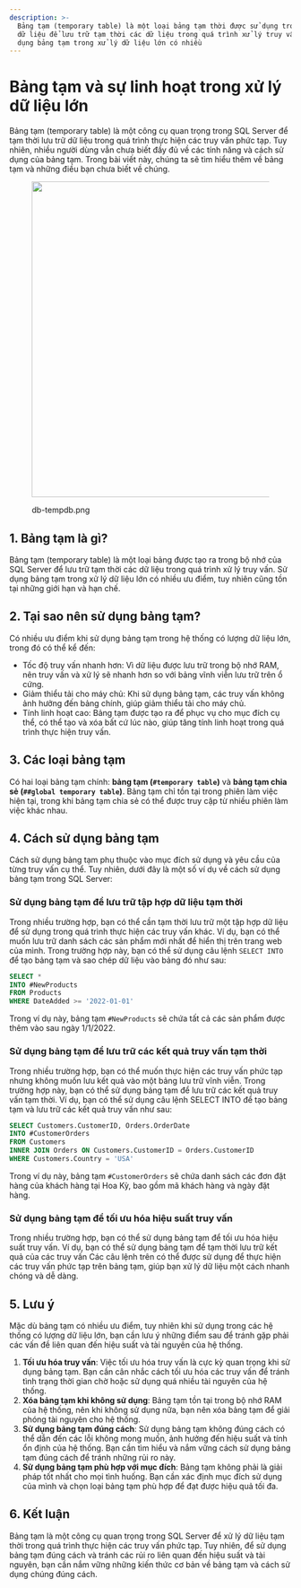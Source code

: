 ```yaml
---
description: >-
  Bảng tạm (temporary table) là một loại bảng tạm thời được sử dụng trong cơ sở
  dữ liệu để lưu trữ tạm thời các dữ liệu trong quá trình xử lý truy vấn. Sử
  dụng bảng tạm trong xử lý dữ liệu lớn có nhiều
---
```


# Bảng tạm và sự linh hoạt trong xử lý dữ liệu lớn

Bảng tạm (temporary table) là một công cụ quan trọng trong SQL Server để tạm thời lưu trữ dữ liệu trong quá trình thực hiện các truy vấn phức tạp. Tuy nhiên, nhiều người dùng vẫn chưa biết đầy đủ về các tính năng và cách sử dụng của bảng tạm. Trong bài viết này, chúng ta sẽ tìm hiểu thêm về bảng tạm và những điều bạn chưa biết về chúng.

<figure><img src="https://cdn-s3-001.quyit.id.vn/gitbook/blogs/sql-server/db-tempdb.png" alt="" width="563"><figcaption><p>db-tempdb.png</p></figcaption></figure>

## 1. Bảng tạm là gì?

Bảng tạm (temporary table) là một loại bảng được tạo ra trong bộ nhớ của SQL Server để lưu trữ tạm thời các dữ liệu trong quá trình xử lý truy vấn. Sử dụng bảng tạm trong xử lý dữ liệu lớn có nhiều ưu điểm, tuy nhiên cũng tồn tại những giới hạn và hạn chế.

## 2. Tại sao nên sử dụng bảng tạm?

Có nhiều ưu điểm khi sử dụng bảng tạm trong hệ thống có lượng dữ liệu lớn, trong đó có thể kể đến:

* Tốc độ truy vấn nhanh hơn: Vì dữ liệu được lưu trữ trong bộ nhớ RAM, nên truy vấn và xử lý sẽ nhanh hơn so với bảng vĩnh viễn lưu trữ trên ổ cứng.
* Giảm thiểu tải cho máy chủ: Khi sử dụng bảng tạm, các truy vấn không ảnh hưởng đến bảng chính, giúp giảm thiểu tải cho máy chủ.
* Tính linh hoạt cao: Bảng tạm được tạo ra để phục vụ cho mục đích cụ thể, có thể tạo và xóa bất cứ lúc nào, giúp tăng tính linh hoạt trong quá trình thực hiện truy vấn.

## 3. Các loại bảng tạm

Có hai loại bảng tạm chính: **bảng tạm (`#temporary table`)** và **bảng tạm chia sẻ (`##global temporary table`)**. Bảng tạm chỉ tồn tại trong phiên làm việc hiện tại, trong khi bảng tạm chia sẻ có thể được truy cập từ nhiều phiên làm việc khác nhau.

## 4. Cách sử dụng bảng tạm

Cách sử dụng bảng tạm phụ thuộc vào mục đích sử dụng và yêu cầu của từng truy vấn cụ thể. Tuy nhiên, dưới đây là một số ví dụ về cách sử dụng bảng tạm trong SQL Server:

### Sử dụng bảng tạm để lưu trữ tập hợp dữ liệu tạm thời

Trong nhiều trường hợp, bạn có thể cần tạm thời lưu trữ một tập hợp dữ liệu để sử dụng trong quá trình thực hiện các truy vấn khác. Ví dụ, bạn có thể muốn lưu trữ danh sách các sản phẩm mới nhất để hiển thị trên trang web của mình. Trong trường hợp này, bạn có thể sử dụng câu lệnh `SELECT INTO` để tạo bảng tạm và sao chép dữ liệu vào bảng đó như sau:

```sql
SELECT *
INTO #NewProducts
FROM Products
WHERE DateAdded >= '2022-01-01'
```

Trong ví dụ này, bảng tạm `#NewProducts` sẽ chứa tất cả các sản phẩm được thêm vào sau ngày 1/1/2022.

### Sử dụng bảng tạm để lưu trữ các kết quả truy vấn tạm thời

Trong nhiều trường hợp, bạn có thể muốn thực hiện các truy vấn phức tạp nhưng không muốn lưu kết quả vào một bảng lưu trữ vĩnh viễn. Trong trường hợp này, bạn có thể sử dụng bảng tạm để lưu trữ các kết quả truy vấn tạm thời. Ví dụ, bạn có thể sử dụng câu lệnh SELECT INTO để tạo bảng tạm và lưu trữ các kết quả truy vấn như sau:

```sql
SELECT Customers.CustomerID, Orders.OrderDate
INTO #CustomerOrders
FROM Customers
INNER JOIN Orders ON Customers.CustomerID = Orders.CustomerID
WHERE Customers.Country = 'USA'
```

Trong ví dụ này, bảng tạm `#CustomerOrders` sẽ chứa danh sách các đơn đặt hàng của khách hàng tại Hoa Kỳ, bao gồm mã khách hàng và ngày đặt hàng.

### Sử dụng bảng tạm để tối ưu hóa hiệu suất truy vấn

Trong nhiều trường hợp, bạn có thể sử dụng bảng tạm để tối ưu hóa hiệu suất truy vấn. Ví dụ, bạn có thể sử dụng bảng tạm để tạm thời lưu trữ kết quả của các truy vấn Các câu lệnh trên có thể được sử dụng để thực hiện các truy vấn phức tạp trên bảng tạm, giúp bạn xử lý dữ liệu một cách nhanh chóng và dễ dàng.

## 5. Lưu ý

Mặc dù bảng tạm có nhiều ưu điểm, tuy nhiên khi sử dụng trong các hệ thống có lượng dữ liệu lớn, bạn cần lưu ý những điểm sau để tránh gặp phải các vấn đề liên quan đến hiệu suất và tài nguyên của hệ thống.

1. **Tối ưu hóa truy vấn**: Việc tối ưu hóa truy vấn là cực kỳ quan trọng khi sử dụng bảng tạm. Bạn cần cân nhắc cách tối ưu hóa các truy vấn để tránh tình trạng thời gian chờ hoặc sử dụng quá nhiều tài nguyên của hệ thống.
2. **Xóa bảng tạm khi không sử dụng**: Bảng tạm tồn tại trong bộ nhớ RAM của hệ thống, nên khi không sử dụng nữa, bạn nên xóa bảng tạm để giải phóng tài nguyên cho hệ thống.
3. **Sử dụng bảng tạm đúng cách**: Sử dụng bảng tạm không đúng cách có thể dẫn đến các lỗi không mong muốn, ảnh hưởng đến hiệu suất và tính ổn định của hệ thống. Bạn cần tìm hiểu và nắm vững cách sử dụng bảng tạm đúng cách để tránh những rủi ro này.
4. **Sử dụng bảng tạm phù hợp với mục đích**: Bảng tạm không phải là giải pháp tốt nhất cho mọi tình huống. Bạn cần xác định mục đích sử dụng của mình và chọn loại bảng tạm phù hợp để đạt được hiệu quả tối đa.

## 6. Kết luận

Bảng tạm là một công cụ quan trọng trong SQL Server để xử lý dữ liệu tạm thời trong quá trình thực hiện các truy vấn phức tạp. Tuy nhiên, để sử dụng bảng tạm đúng cách và tránh các rủi ro liên quan đến hiệu suất và tài nguyên, bạn cần nắm vững những kiến thức cơ bản về bảng tạm và cách sử dụng chúng đúng cách.
